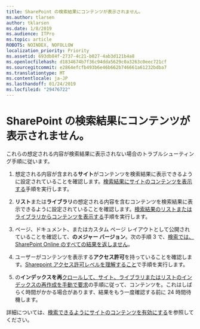 ```yaml
---
title: SharePoint の検索結果にコンテンツが表示されません。
ms.author: tlarsen
author: tklarsen
ms.date: 1/8/2019
ms.audience: ITPro
ms.topic: article
ROBOTS: NOINDEX, NOFOLLOW
localization_priority: Priority
ms.assetid: 693db84f-2737-4c21-b027-4ab3d121b4a8
ms.openlocfilehash: d1834674b7f36c94dda5629c0a3263c0eec721cf
ms.sourcegitcommit: e2864efcfb493b6e46b662b746661a61232bdba7
ms.translationtype: MT
ms.contentlocale: ja-JP
ms.lasthandoff: 01/24/2019
ms.locfileid: "29476722"
---
```

# <a name="content-doesnt-appear-in-sharepoint-search-results"></a>SharePoint の検索結果にコンテンツが表示されません。

これらの想定される内容が検索結果に表示されない場合のトラブルシューティング手順に従います。
  
1. 想定される内容が含まれる**サイト**がコンテンツを検索結果に表示できるように設定されていることを確認します。[検索結果にサイトのコンテンツを表示する](https://docs.microsoft.com/en-us/sharepoint/make-site-content-searchable#show-content-on-a-site-in-search-results)手順を実行します。
    
2. **リスト**または**ライブラリ**の想定される内容を含むコンテンツを検索結果に表示できるように設定されていることを確認します。[検索結果のリストまたはライブラリからコンテンツを表示する](https://docs.microsoft.com/en-us/sharepoint/make-site-content-searchable#show-content-from-lists-or-libraries-in-search-results)手順を実行します。 
    
3. ページ、ドキュメント、またはカスタム ページ レイアウトとして公開されていることを確認して、**のメジャー バージョン**。次の手順 3 で、[検索では、SharePoint Online のすべての結果を返しません](https://go.microsoft.com/fwlink/?linkid=874525)。
    
4. ユーザーがコンテンツを表示する**アクセス許可**を持っていることを確認します。[Sharepoint アクセス許可レベルを理解すること](https://go.microsoft.com/fwlink/?linkid=867071)で手順を実行します。
    
5. の**インデックスを再**[クロールして、サイト、ライブラリまたはリストのインデックスの再作成を手動で要求](https://docs.microsoft.com/en-us/sharepoint/crawl-site-content)の手順に従って、コンテンツを。これはしばらく時間がかかる場合があります、結果をもう一度確認する前に 24 時間待機します。
    
詳細については、[検索できるようにサイトのコンテンツを有効にする](https://docs.microsoft.com/en-us/sharepoint/make-site-content-searchable)を参照してください。 
  

